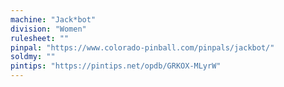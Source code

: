 ```yaml
---
machine: "Jack*bot"
division: "Women"
rulesheet: ""
pinpal: "https://www.colorado-pinball.com/pinpals/jackbot/"
soldmy: ""
pintips: "https://pintips.net/opdb/GRKOX-MLyrW"
---
```

